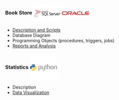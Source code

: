 ### Book Store   <img align="center" src="logo/sqlserver.png" width="88px" > <img align="center" src="logo/oracle.png" width="88px" > 
* [Description and Scripts](book_store/description.md)
* Database Diagram
* Programming Objects (procedures, triggers, jobs)
* [Reports and Analysis](book_store/reports.pdf)


### Statistics   <img align="center" src="logo/python.png" width="88px" >
* Description
* [Data Visualization](Project_3.ipynb)
